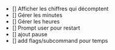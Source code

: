 - [] Afficher les chiffres qui décomptent
- [] Gérer les minutes 
- [] Gérer les heures
- [] Prompt user pour restart
- [] ajout pause  
- [] add flags/subcommand pour temps